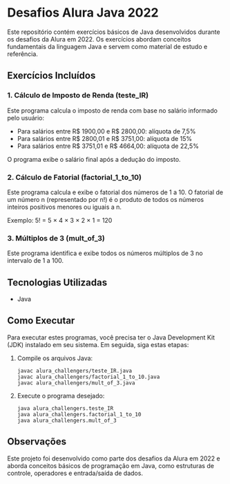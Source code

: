 # Desafios Alura Java 2022

Este repositório contém exercícios básicos de Java desenvolvidos durante os desafios da Alura em 2022. Os exercícios abordam conceitos fundamentais da linguagem Java e servem como material de estudo e referência.

## Exercícios Incluídos

### 1. Cálculo de Imposto de Renda (teste_IR)

Este programa calcula o imposto de renda com base no salário informado pelo usuário:
- Para salários entre R$ 1900,00 e R$ 2800,00: alíquota de 7,5%
- Para salários entre R$ 2800,01 e R$ 3751,00: alíquota de 15%
- Para salários entre R$ 3751,01 e R$ 4664,00: alíquota de 22,5%

O programa exibe o salário final após a dedução do imposto.

### 2. Cálculo de Fatorial (factorial_1_to_10)

Este programa calcula e exibe o fatorial dos números de 1 a 10. O fatorial de um número n (representado por n!) é o produto de todos os números inteiros positivos menores ou iguais a n.

Exemplo: 5! = 5 × 4 × 3 × 2 × 1 = 120

### 3. Múltiplos de 3 (mult_of_3)

Este programa identifica e exibe todos os números múltiplos de 3 no intervalo de 1 a 100.

## Tecnologias Utilizadas

- Java

## Como Executar

Para executar estes programas, você precisa ter o Java Development Kit (JDK) instalado em seu sistema. Em seguida, siga estas etapas:

1. Compile os arquivos Java:
   ```
   javac alura_challengers/teste_IR.java
   javac alura_challengers/factorial_1_to_10.java
   javac alura_challengers/mult_of_3.java
   ```

2. Execute o programa desejado:
   ```
   java alura_challengers.teste_IR
   java alura_challengers.factorial_1_to_10
   java alura_challengers.mult_of_3
   ```

## Observações

Este projeto foi desenvolvido como parte dos desafios da Alura em 2022 e aborda conceitos básicos de programação em Java, como estruturas de controle, operadores e entrada/saída de dados.